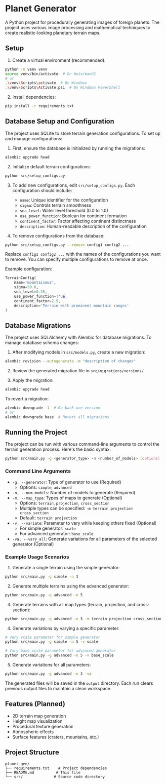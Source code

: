 # Planet Generator

A Python project for procedurally generating images of foreign planets. The project uses various image processing and mathematical techniques to create realistic-looking planetary terrain maps.

## Setup

1. Create a virtual environment (recommended):
```bash
python -m venv venv
source venv/bin/activate  # On Unix/macOS
# or
.\venv\Scripts\activate  # On Windows
.\venv\Scripts\Activate.ps1  # On Windows PowerShell
```

2. Install dependencies:
```bash
pip install -r requirements.txt
```

## Database Setup and Configuration

The project uses SQLite to store terrain generation configurations. To set up and manage configurations:

1. First, ensure the database is initialized by running the migrations:
```bash
alembic upgrade head
```

2. Initialize default terrain configurations:
```bash
python src/setup_configs.py
```

3. To add new configurations, edit `src/setup_configs.py`. Each configuration should include:
   - `name`: Unique identifier for the configuration
   - `sigma`: Controls terrain smoothness
   - `sea_level`: Water level threshold (0.0 to 1.0)
   - `use_power_function`: Boolean for continent formation
   - `continent_factor`: Factor affecting continent distinctness
   - `description`: Human-readable description of the configuration

4. To remove configurations from the database:
```bash
python src/setup_configs.py --remove config1 config2 ...
```
Replace `config1 config2 ...` with the names of the configurations you want to remove. You can specify multiple configurations to remove at once.

Example configuration:
```python
TerrainConfig(
    name='mountainous',
    sigma=50.0,
    sea_level=0.35,
    use_power_function=True,
    continent_factor=2.5,
    description='Terrain with prominent mountain ranges'
)
```

## Database Migrations

The project uses SQLAlchemy with Alembic for database migrations. To manage database schema changes:

1. After modifying models in `src/models.py`, create a new migration:
```bash
alembic revision --autogenerate -m "description of changes"
```

2. Review the generated migration file in `src/migrations/versions/`

3. Apply the migration:
```bash
alembic upgrade head
```

To revert a migration:
```bash
alembic downgrade -1  # Go back one version
# or
alembic downgrade base  # Revert all migrations
```

## Running the Project

The project can be run with various command-line arguments to control the terrain generation process. Here's the basic syntax:

```bash
python src/main.py -g <generator_type> -n <number_of_models> [options]
```

### Command Line Arguments

- `-g, --generator`: Type of generator to use (Required)
  - Options: `simple`, `advanced`
- `-n, --num_models`: Number of models to generate (Required)
- `-m, --map_type`: Types of maps to generate (Optional)
  - Options: `terrain`, `projection`, `cross_section`
  - Multiple types can be specified: `-m terrain projection cross_section`
  - Default: `terrain projection`
- `-v, --variate`: Parameter to vary while keeping others fixed (Optional)
  - For simple generator: `scale`
  - For advanced generator: `base_scale`
- `-va, --vary_all`: Generate variations for all parameters of the selected generator (Optional)

### Example Usage Scenarios

1. Generate a single terrain using the simple generator:
```bash
python src/main.py -g simple -n 1
```

2. Generate multiple terrains using the advanced generator:
```bash
python src/main.py -g advanced -n 5
```

3. Generate terrains with all map types (terrain, projection, and cross-section):
```bash
python src/main.py -g advanced -n 3 -m terrain projection cross_section
```

4. Generate variations by varying a specific parameter:
```bash
# Vary scale parameter for simple generator
python src/main.py -g simple -n 5 -v scale

# Vary base_scale parameter for advanced generator
python src/main.py -g advanced -n 5 -v base_scale
```

5. Generate variations for all parameters:
```bash
python src/main.py -g advanced -n 3 -va
```

The generated files will be saved in the `output` directory. Each run clears previous output files to maintain a clean workspace.

## Features (Planned)
- 2D terrain map generation
- Height map visualization
- Procedural texture generation
- Atmospheric effects
- Surface features (craters, mountains, etc.)

## Project Structure
```
planet-gen/
├── requirements.txt    # Project dependencies
├── README.md          # This file
└── src/              # Source code directory
``` 
